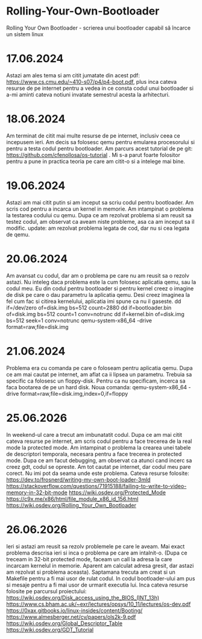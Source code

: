 # Rolling-Your-Own-Bootloader
Rolling Your Own Bootloader - scrierea unui bootloader capabil să încarce un sistem linux

# 17.06.2024
Astazi am ales tema si am citit jumatate din acest pdf: https://www.cs.cmu.edu/~410-s07/p4/p4-boot.pdf, plus inca 
cateva resurse de pe internet pentru a vedea in ce consta codul unui bootloader si a-mi aminti cateva notiuni invatate
semestrul acesta la arhitecturi.

# 18.06.2024
Am terminat de citit mai multe resurse de pe internet, inclusiv ceea ce incepusem ieri.
Am decis sa folosesc qemu pentru emularea procesorului si pentru a testa codul pentru bootloader.
Am parcurs acest tutorial de pe git: https://github.com/cfenollosa/os-tutorial . Mi s-a parut foarte folositor 
pentru a pune in practica teoria pe care am citit-o si a intelege mai bine.

# 19.06.2024
Astazi am mai citit putin si am inceput sa scriu codul pentru bootloader. Am scris cod pentru a incarca un 
kernel in memorie. Am intampinat o problema la testarea codului cu qemu. Dupa ce am rezolvat problema si am reusit sa testez codul,
am observat ca aveam niste probleme, asa ca am inceput sa il modific. 
update: am rezolvat problema legata de cod, dar nu si cea legata de qemu.

# 20.06.2024
Am avansat cu codul, dar am o problema pe care nu am reusit sa o rezolv astazi. Nu inteleg daca problema este la cum folosesc aplicatia qemu,
sau la codul meu. Eu din codul pentru bootloader si pentru kernel creez o imagine de disk pe care o dau parametru la aplicatia qemu.
Desi creez imaginea la fel cum fac si citirea kernelului, aplicatia imi spune ca nu il gaseste.
dd if=/dev/zero of=disk.img bs=512 count=2880
dd if=bootloader.bin of=disk.img bs=512 count=1 conv=notrunc
dd if=kernel.bin of=disk.img bs=512 seek=1 conv=notrunc
qemu-system-x86_64 -drive format=raw,file=disk.img

# 21.06.2024
Problema era cu comanda pe care o foloseam pentru aplicatia qemu. Dupa ce am mai cautat pe internet, am aflat ca ii lipsea un parametru.
Trebuia sa specific ca folosesc un floppy-disk. Pentru ca nu specificam, incerca sa faca bootarea de pe un hard disk.
Noua comanda:
qemu-system-x86_64 -drive format=raw,file=disk.img,index=0,if=floppy

# 25.06.2026
In weekend-ul care a trecut am imbunatatit codul. Dupa ce am mai citit cateva resurse pe internet, am scris codul 
pentru a face trecerea de la real mode la protected mode. Am intampinat o problema la crearea unei tabele de descriptori temporala, necesara pentru a face trecerea in protected mode. Dupa ce am facut debugging, am observat ca atunci cand incerc sa creez gdt, codul se opreste. Am tot cautat pe internet, dar codul meu pare corect. Nu imi pot da seama unde este problema.
Cateva resurse folosite:
https://dev.to/frosnerd/writing-my-own-boot-loader-3mld
https://stackoverflow.com/questions/71915188/failing-to-write-to-video-memory-in-32-bit-mode
https://wiki.osdev.org/Protected_Mode
https://c9x.me/x86/html/file_module_x86_id_156.html
https://wiki.osdev.org/Rolling_Your_Own_Bootloader

# 26.06.2026
Ieri si astazi am reusit sa rezolv problemele pe care le aveam. Mai exact problema descrisa ieri si inca o problema pe care am intalnit-o. (Dupa ce treceam in 32-bit protected mode, faceam un call la adresa la care incarcam kernelul in memorie. Aparent am calculat adresa gresit, dar astazi am rezolvat si problema aceasta). 
Saptamana trecuta am creat si un Makefile pentru a fi mai usor de rulat codul. In codul bootloader-ului am pus si mesaje pentru a fi mai usor de urmarit executia lui.
Inca cateva resurse folosite pe parcursul proiectului:
https://wiki.osdev.org/Disk_access_using_the_BIOS_(INT_13h)
https://www.cs.bham.ac.uk/~exr/lectures/opsys/10_11/lectures/os-dev.pdf
https://0xax.gitbooks.io/linux-insides/content/Booting/
https://www.almesberger.net/cv/papers/ols2k-9.pdf
https://wiki.osdev.org/Global_Descriptor_Table
https://wiki.osdev.org/GDT_Tutorial
